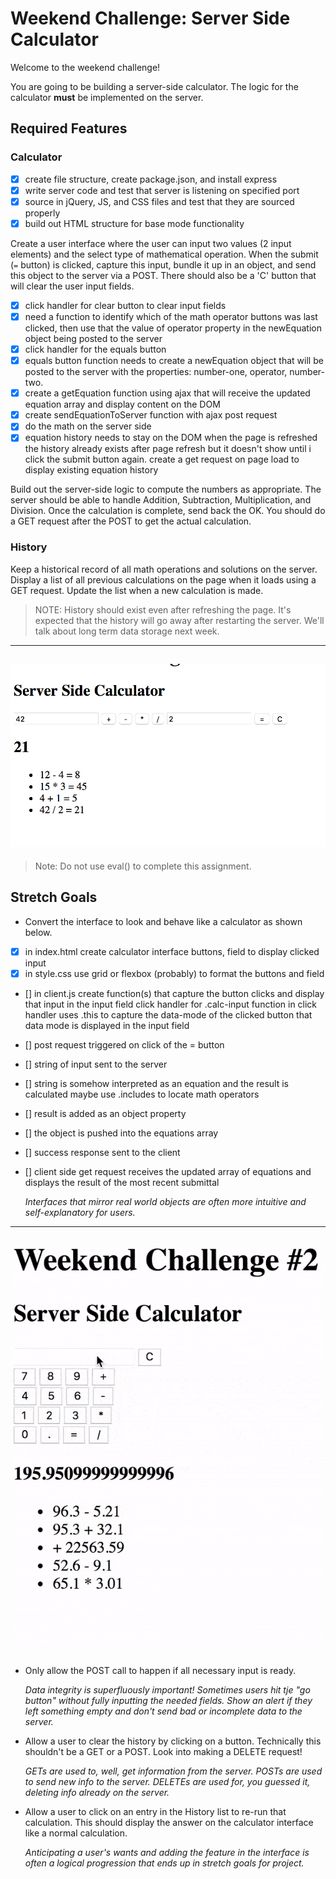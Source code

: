 # Weekend Challenge: Server Side Calculator

Welcome to the weekend challenge!

You are going to be building a server-side calculator. The logic for the calculator **must** be implemented on the server. 

## Required Features

### Calculator

-[x] create file structure, create package.json, and install express
-[x] write server code and test that server is listening on specified port
-[x] source in jQuery, JS, and CSS files and test that they are sourced properly
-[x] build out HTML structure for base mode functionality

Create a user interface where the user can input two values (2 input elements) and the select type of mathematical operation. When the submit (`=` button) is clicked, capture this input, bundle it up in an object, and send this object to the server via a POST. There should also be a 'C' button that will clear the user input fields.

-[x] click handler for clear button to clear input fields
-[x] need a function to identify which of the math operator buttons was last clicked, then use that the value of operator property in the newEquation object being posted to the server
-[x] click handler for the equals button
-[x] equals button function needs to create a newEquation object that will be posted to the server with the properties: number-one, operator, number-two.
-[x] create a getEquation function using ajax that will receive the updated equation array and display content on the DOM
-[x] create sendEquationToServer function with ajax post request
-[x] do the math on the server side
-[x] equation history needs to stay on the DOM when the page is refreshed
    the history already exists after page refresh but it doesn't show until i click the submit button again. create a get request on page load to display existing equation history

Build out the server-side logic to compute the numbers as appropriate. The server should be able to handle Addition, Subtraction, Multiplication, and Division. Once the calculation is complete, send back the OK. You should do a GET request after the POST to get the actual calculation.

### History

Keep a historical record of all math operations and solutions on the server. Display a list of all previous calculations on the page when it loads using a GET request. Update the list when a new calculation is made.

> NOTE: History should exist even after refreshing the page. It's expected that the history will go away after restarting the server. We'll talk about long term data storage next week.

---
![base mode interface](images/baseMode.png)
---

> Note: Do not use eval() to complete this assignment.

## Stretch Goals

- Convert the interface to look and behave like a calculator as shown below.

- [x] in index.html create calculator interface buttons, field to display clicked input
- [x] in style.css use grid or flexbox (probably) to format the buttons and field
- [] in client.js create function(s) that capture the button clicks and display that input in the input field
      click handler for .calc-input
      function in click handler uses .this to capture the data-mode of the clicked button
      that data mode is displayed in the input field
- [] post request triggered on click of the = button
- [] string of input sent to the server
- [] string is somehow interpreted as an equation and the result is calculated
      maybe use .includes to locate math operators
- [] result is added as an object property
- [] the object is pushed into the equations array
- [] success response sent to the client
- [] client side get request receives the updated array of equations and displays the result of the most recent submittal

  *Interfaces that mirror real world objects are often more intuitive and self-explanatory for users.*

---
![calculator interface](images/stretchGoal_interface.gif)
---

- Only allow the POST call to happen if all necessary input is ready.

  *Data integrity is superfluously important! Sometimes users hit tje "go button" without fully inputting the needed fields. Show an alert if they left something empty and don't send bad or incomplete data to the server.*

- Allow a user to clear the history by clicking on a button. Technically this shouldn't be a GET or a POST. Look into making a DELETE request!

  *GETs are used to, well, get information from the server. POSTs are used to send new info to the server. DELETEs are used for, you guessed it, deleting info already on the server.*

- Allow a user to click on an entry in the History list to re-run that calculation. This should display the answer on the calculator interface like a normal calculation.

  *Anticipating a user's wants and adding the feature in the interface is often a logical progression that ends up in stretch goals for project.*

